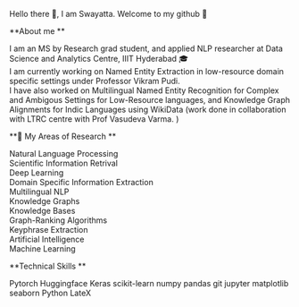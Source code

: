 Hello there 👋, I am Swayatta. Welcome to my github 🌠

**About me    **

I am an MS by Research grad student, and applied NLP researcher at Data Science and Analytics Centre, IIIT Hyderabad 🎓  
I am currently working on Named Entity Extraction in low-resource domain specific settings under Professor Vikram Pudi.  
I have also worked on Multilingual Named Entity Recognition for Complex and Ambigous Settings for Low-Resource languages, and Knowledge Graph Alignments for Indic Languages using WikiData (work done in collaboration with LTRC centre with Prof Vasudeva Varma. )   

**🎯 My Areas of Research  **

Natural Language Processing  
Scientific Information Retrival  
Deep Learning  
Domain Specific Information Extraction  
Multilingual NLP  
Knowledge Graphs  
Knowledge Bases  
Graph-Ranking Algorithms  
Keyphrase Extraction  
Artificial Intelligence  
Machine Learning

**Technical Skills   **

Pytorch
Huggingface
Keras
scikit-learn
numpy
pandas
git
jupyter
matplotlib
seaborn
Python
LateX

  
